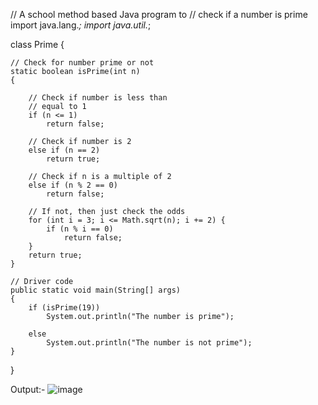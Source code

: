 // A school method based Java program to
// check if a number is prime
import java.lang.*;
import java.util.*;

class Prime {

	// Check for number prime or not
	static boolean isPrime(int n)
	{

		// Check if number is less than
		// equal to 1
		if (n <= 1)
			return false;

		// Check if number is 2
		else if (n == 2)
			return true;

		// Check if n is a multiple of 2
		else if (n % 2 == 0)
			return false;

		// If not, then just check the odds
		for (int i = 3; i <= Math.sqrt(n); i += 2) {
			if (n % i == 0)
				return false;
		}
		return true;
	}

	// Driver code
	public static void main(String[] args)
	{
		if (isPrime(19))
			System.out.println("The number is prime");

		else
			System.out.println("The number is not prime");
	}
}
 
 Output:-
 ![image](https://user-images.githubusercontent.com/72159431/198521518-69325104-8acc-4107-a3a0-2131d9839fe6.png)
